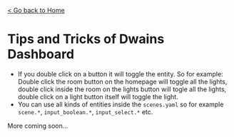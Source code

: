 [< Go back to Home](../index.md)

# Tips and Tricks of Dwains Dashboard

* If you double click on a button it will toggle the entity. So for example: Double click the room button on the homepage will toggle all the lights, double click inside the room on the lights button will togle all the lights, double click on a light button itself will toggle the light.
* You can use all kinds of entities inside the `scenes.yaml` so for example `scene.*`, `input_boolean.*`, `input_select.*` etc.

More coming soon...